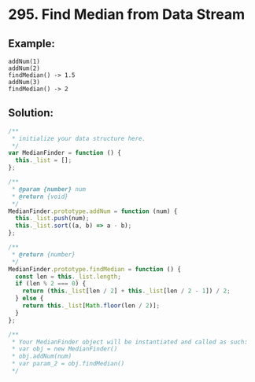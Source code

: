 # 295. Find Median from Data Stream

## Example:

    addNum(1)
    addNum(2)
    findMedian() -> 1.5
    addNum(3)
    findMedian() -> 2

## Solution:

```javascript
/**
 * initialize your data structure here.
 */
var MedianFinder = function () {
  this._list = [];
};

/**
 * @param {number} num
 * @return {void}
 */
MedianFinder.prototype.addNum = function (num) {
  this._list.push(num);
  this._list.sort((a, b) => a - b);
};

/**
 * @return {number}
 */
MedianFinder.prototype.findMedian = function () {
  const len = this._list.length;
  if (len % 2 === 0) {
    return (this._list[len / 2] + this._list[len / 2 - 1]) / 2;
  } else {
    return this._list[Math.floor(len / 2)];
  }
};

/**
 * Your MedianFinder object will be instantiated and called as such:
 * var obj = new MedianFinder()
 * obj.addNum(num)
 * var param_2 = obj.findMedian()
 */
```
